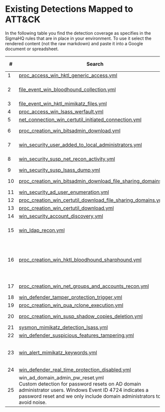 # Existing Detections Mapped to ATT&CK

In the following table you find the detection coverage as specifies in the SigmaHQ rules that are in place in your environment. To use it select the rendered content (not the raw markdown) and paste it into a Google document or spreadsheet.


| # | Search | ATT&CK Techniques |
|---|---------------|---------------|
| 1 | [proc_access_win_hktl_generic_access.yml](https://github.com/SigmaHQ/sigma/blob/4f4ef7a8cc077b2b54c71c598db50fe8b1f14d55/rules/windows/process_access/proc_access_win_hktl_generic_access.yml#L4) | [T1003.001](https://attack.mitre.org/techniques/T1003/001) |
| 2 | [file_event_win_bloodhound_collection.yml](https://github.com/SigmaHQ/sigma/blob/4f4ef7a8cc077b2b54c71c598db50fe8b1f14d55/rules/windows/file/file_event/file_event_win_bloodhound_collection.yml#L4) | [T1087.001](https://attack.mitre.org/techniques/T1087/001), [T1087.002](https://attack.mitre.org/techniques/T1087/002), [T1069.001](https://attack.mitre.org/techniques/T1069/001) |
| 3 | [file_event_win_hktl_mimikatz_files.yml](https://github.com/SigmaHQ/sigma/blob/4f4ef7a8cc077b2b54c71c598db50fe8b1f14d55/rules/windows/file/file_event/file_event_win_hktl_mimikatz_files.yml#L4) | [T1558](https://attack.mitre.org/techniques/T1558) |
| 4 | [proc_access_win_lsass_werfault.yml](https://github.com/SigmaHQ/sigma/blob/4f4ef7a8cc077b2b54c71c598db50fe8b1f14d55/rules/windows/process_access/proc_access_win_lsass_werfault.yml#L4) | [T1003.001](https://attack.mitre.org/techniques/T1003/001) |
| 5 | [net_connection_win_certutil_initiated_connection.yml](https://github.com/SigmaHQ/sigma/blob/6fd57da13139643c6fe3e4a23276ca6ae9a6eec7/rules/windows/network_connection/net_connection_win_certutil_initiated_connection.yml#L2) | [T1105](https://attack.mitre.org/techniques/T1105) |
| 6 | [proc_creation_win_bitsadmin_download.yml](https://github.com/SigmaHQ/sigma/blob/4f4ef7a8cc077b2b54c71c598db50fe8b1f14d55/rules/windows/process_creation/proc_creation_win_bitsadmin_download.yml#L4) | [T1197](https://attack.mitre.org/techniques/T1197), [T1036.003](https://attack.mitre.org/techniques/T1036/003) |
| 7 | [win_security_user_added_to_local_administrators.yml](https://github.com/SigmaHQ/sigma/blob/4f4ef7a8cc077b2b54c71c598db50fe8b1f14d55/rules/windows/builtin/security/win_security_user_added_to_local_administrators.yml#L4) | [T1078](https://attack.mitre.org/techniques/T1078), [T1098](https://attack.mitre.org/techniques/T1098) |
| 8 | [win_security_susp_net_recon_activity.yml](https://github.com/SigmaHQ/sigma/blob/4f4ef7a8cc077b2b54c71c598db50fe8b1f14d55/rules/windows/builtin/security/win_security_susp_net_recon_activity.yml#L4) | [T1087.002](https://attack.mitre.org/techniques/T1087/002), [T1069.002](https://attack.mitre.org/techniques/T1069/002) |
| 9 | [win_security_susp_lsass_dump.yml](https://github.com/SigmaHQ/sigma/blob/4f4ef7a8cc077b2b54c71c598db50fe8b1f14d55/rules/windows/builtin/security/win_security_susp_lsass_dump_generic.yml#L4) | [T1003.001](https://attack.mitre.org/techniques/T1003/001) |
| 10 | [proc_creation_win_bitsadmin_download_file_sharing_domains.yml](https://github.com/SigmaHQ/sigma/blob/4f4ef7a8cc077b2b54c71c598db50fe8b1f14d55/rules/windows/process_creation/proc_creation_win_bitsadmin_download_file_sharing_domains.yml#L4) | [T1197](https://attack.mitre.org/techniques/T1197), [T1036.003](https://attack.mitre.org/techniques/T1036/003) |
| 11 | [win_security_ad_user_enumeration.yml](https://github.com/SigmaHQ/sigma/blob/4f4ef7a8cc077b2b54c71c598db50fe8b1f14d55/rules/windows/builtin/security/win_security_ad_user_enumeration.yml#L4) | [T1087.002](https://attack.mitre.org/techniques/T1087/002) |
| 12 | [proc_creation_win_certutil_download_file_sharing_domains.yml](https://github.com/SigmaHQ/sigma/blob/6fd57da13139643c6fe3e4a23276ca6ae9a6eec7/rules/windows/process_creation/proc_creation_win_certutil_download_file_sharing_domains.yml) | [T1027](https://attack.mitre.org/techniques/T1027) |
| 13 | [proc_creation_win_certutil_download.yml](https://github.com/SigmaHQ/sigma/blob/6fd57da13139643c6fe3e4a23276ca6ae9a6eec7/rules/windows/process_creation/proc_creation_win_certutil_download.yml#L2) | [T1027](https://attack.mitre.org/techniques/T1027) |
| 14 | [win_security_account_discovery.yml](https://github.com/SigmaHQ/sigma/blob/4f4ef7a8cc077b2b54c71c598db50fe8b1f14d55/rules/windows/builtin/security/win_security_account_discovery.yml#L4) | [T1087.002](https://attack.mitre.org/techniques/T1087/002) |
| 15 | [win_ldap_recon.yml](https://github.com/SigmaHQ/sigma/blob/4f4ef7a8cc077b2b54c71c598db50fe8b1f14d55/rules/windows/builtin/ldap/win_ldap_recon.yml#L4) | [T1069.002](https://attack.mitre.org/techniques/T1069/002), [T1087.002](https://attack.mitre.org/techniques/T1087/002), [T1082](https://attack.mitre.org/techniques/T1082) |
| 16 | [proc_creation_win_hktl_bloodhound_sharphound.yml](https://github.com/SigmaHQ/sigma/blob/4f4ef7a8cc077b2b54c71c598db50fe8b1f14d55/rules/windows/process_creation/proc_creation_win_hktl_bloodhound_sharphound.yml#L4) | [T1087.001](https://attack.mitre.org/techniques/T1087/001), [T1087.002](https://attack.mitre.org/techniques/T1087/002), [T1482](https://attack.mitre.org/techniques/T1482), [T1069.001](https://attack.mitre.org/techniques/T1069/001), [T1069.002](https://attack.mitre.org/techniques/T1069/002), [T1059.001](https://attack.mitre.org/techniques/T1059/001) |
| 17 | [proc_creation_win_net_groups_and_accounts_recon.yml](https://github.com/SigmaHQ/sigma/blob/4f4ef7a8cc077b2b54c71c598db50fe8b1f14d55/rules/windows/process_creation/proc_creation_win_net_groups_and_accounts_recon.yml#L4) | [T1087.001](https://attack.mitre.org/techniques/T1087/001), [T1087.002](https://attack.mitre.org/techniques/T1087/002) |
| 18 | [win_defender_tamper_protection_trigger.yml](https://github.com/SigmaHQ/sigma/blob/4f4ef7a8cc077b2b54c71c598db50fe8b1f14d55/rules/windows/builtin/windefend/win_defender_tamper_protection_trigger.yml#L4) | [T1562.001](https://attack.mitre.org/techniques/T1562/001) |
| 19 | [proc_creation_win_pua_rclone_execution.yml](https://github.com/SigmaHQ/sigma/blob/6fd57da13139643c6fe3e4a23276ca6ae9a6eec7/rules/windows/process_creation/proc_creation_win_pua_rclone_execution.yml#L4) | [T1567.002](https://attack.mitre.org/techniques/T1567/001) |
| 20 | [proc_creation_win_susp_shadow_copies_deletion.yml](https://github.com/SigmaHQ/sigma/blob/6fd57da13139643c6fe3e4a23276ca6ae9a6eec7/rules/windows/process_creation/proc_creation_win_susp_shadow_copies_deletion.yml#L4) | [T1070](https://attack.mitre.org/techniques/T1070), [T1490](https://attack.mitre.org/techniques/T1490) |
| 21 | [sysmon_mimikatz_detection_lsass.yml](https://github.com/SigmaHQ/sigma/blob/4f4ef7a8cc077b2b54c71c598db50fe8b1f14d55/deprecated/windows/sysmon_mimikatz_detection_lsass.yml#L4) | [T1003](https://attack.mitre.org/techniques/T1003) |
| 22 | [win_defender_suspicious_features_tampering.yml](https://github.com/SigmaHQ/sigma/blob/4f4ef7a8cc077b2b54c71c598db50fe8b1f14d55/rules/windows/builtin/windefend/win_defender_suspicious_features_tampering.yml#L4) | [T1562.001](https://attack.mitre.org/techniques/T1562/001) |
| 23 | [win_alert_mimikatz_keywords.yml](https://github.com/SigmaHQ/sigma/blob/4f4ef7a8cc077b2b54c71c598db50fe8b1f14d55/rules/windows/builtin/win_alert_mimikatz_keywords.yml#L4) | [T1003.001](https://attack.mitre.org/techniques/T1003/001), [T1003.002](https://attack.mitre.org/techniques/T1003/002), [T1003.004](https://attack.mitre.org/techniques/T1003/004), [T1003.006](https://attack.mitre.org/techniques/T1003/006) |
| 24 | [win_defender_real_time_protection_disabled.yml](https://github.com/SigmaHQ/sigma/blob/4f4ef7a8cc077b2b54c71c598db50fe8b1f14d55/rules/windows/builtin/windefend/win_defender_real_time_protection_disabled.yml#L4) | [T1062.001](https://attack.mitre.org/techniques/T1062/001) |
| 25 | win_ad_domain_admin_pw_reset.yml<br>Custom detection for password resets on AD domain administrator users. Windows Event ID 4724 indicates a password reset and we only include domain administrators to avoid noise. | [T1098](https://attack.mitre.org/techniques/T1098) |
